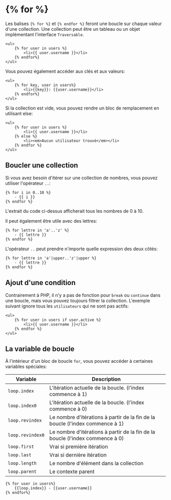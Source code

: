# {% for %}

Les balises `{% for %}` et `{% endfor %}` feront une boucle sur chaque valeur d'une collection. Une collection peut être un tableau ou un objet implémentant l'interface `Traversable`.

    <ul>
        {% for user in users %}
            <li>{{ user.username }}</li>
        {% endfor%}
    </ul>

Vous pouvez également accéder aux clés et aux valeurs:

    <ul>
        {% for key, user in users%}
            <li>{{key}}: {{user.username}}</li>
        {% endfor%}
    </ul>

Si la collection est vide, vous pouvez rendre un bloc de remplacement en utilisant else:

    <ul>
        {% for user in users %}
            <li>{{ user.username }}</li>
        {% else %}
            <li><em>Aucun utilisateur trouvé</em></li>
        {% endfor %}
    </ul>

## Boucler une collection

Si vous avez besoin d'itérer sur une collection de nombres, vous pouvez utiliser l'opérateur `..`:

    {% for i in 0..10 %}
        - {{ i }}
    {% endfor %}

L'extrait du code ci-dessus afficherait tous les nombres de 0 à 10.

Il peut également être utile avec des lettres:

    {% for lettre in 'a'..'z' %}
        - {{ lettre }}
    {% endfor %}

L'opérateur `..` peut prendre n'importe quelle expression des deux côtés:

    {% for lettre in 'a'|upper..'z'|upper %}
        - {{ lettre }}
    {% endfor %}

## Ajout d'une condition

Contrairement à PHP, il n'y a pas de fonction pour `break` ou `continue` dans une boucle, mais vous pouvez toujours filtrer la collection. L'exemple suivant ignore tous les `utilisateurs` qui ne sont pas actifs:

    <ul>
        {% for user in users if user.active %}
            <li>{{ user.username }}</li>
        {% endfor %}
    </ul>

## La variable de boucle

À l'intérieur d'un bloc de boucle `for`, vous pouvez accéder à certaines variables spéciales:

| Variable         | Description                                                                   |
| ---------------- | ----------------------------------------------------------------------------- |
| `loop.index`     | L'itération actuelle de la boucle. (l'index commence à 1)                     |
| `loop.index0`    | L'itération actuelle de la boucle. (l'index commence à 0)                     |
| `loop.revindex`  | Le nombre d'itérations à partir de la fin de la boucle (l'index commence à 1) |
| `loop.revindex0` | Le nombre d'itérations à partir de la fin de la boucle (l'index commence à 0) |
| `loop.first`     | Vrai si première itération                                                    |
| `loop.last`      | Vrai si dernière itération                                                    |
| `loop.length`    | Le nombre d'élément dans la collection                                        |
| `loop.parent`    | Le contexte parent                                                            |

    {% for user in users%}
        {{loop.index}} - {{user.username}}
    {% endfor%}
